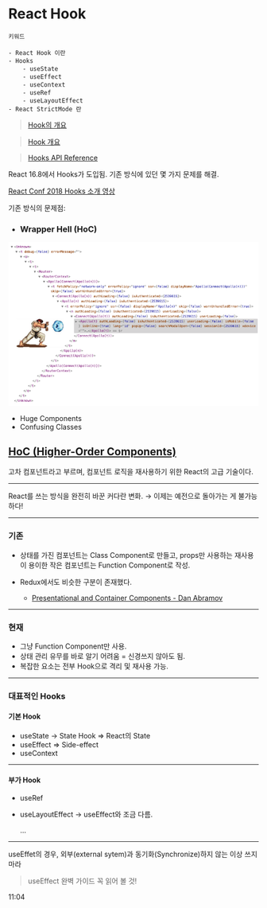 # React Hook

```
키워드

- React Hook 이란
- Hooks
    - useState
    - useEffect
    - useContext
    - useRef
    - useLayoutEffect
- React StrictMode 란
```

> [Hook의 개요](https://ko.reactjs.org/docs/hooks-intro.html)

> [Hook 개요](https://ko.reactjs.org/docs/hooks-overview.html)

> [Hooks API Reference](https://ko.reactjs.org/docs/hooks-reference.html)

React 16.8에서 Hooks가 도입됨. 기존 방식에 있던 몇 가지 문제를 해결.

[React Conf 2018 Hooks 소개 영상](https://youtu.be/dpw9EHDh2bM)

기존 방식의 문제점:

- ### Wrapper Hell (HoC)
![Wrapper Hell](./src/wrapper_hell.png)
- Huge Components
- Confusing Classes

## [HoC (Higher-Order Components)](https://ko.reactjs.org/docs/higher-order-components.html)

고차 컴포넌트라고 부르며, 컴포넌트 로직을 재사용하기 위한 React의 고급 기술이다.

---

React를 쓰는 방식을 완전히 바꾼 커다란 변화.
→ 이제는 예전으로 돌아가는 게 불가능하다!

---

### 기존

- 상태를 가진 컴포넌트는 Class Component로 만들고, props만 사용하는 재사용이 용이한 작은 컴포넌트는 Function Component로 작성.

- Redux에서도 비슷한 구분이 존재했다.
  - [Presentational and Container Components - Dan Abramov](https://medium.com/@dan_abramov/smart-and-dumb-components-7ca2f9a7c7d0)

---

### 현재

- 그냥 Function Component만 사용.
- 상태 관리 유무를 바로 알기 어려움 = 신경쓰지 않아도 됨.
- 복잡한 요소는 전부 Hook으로 격리 및 재사용 가능.

---

### 대표적인 Hooks

#### 기본 Hook

- useState → State Hook ⇒ React의 State
- useEffect ⇒ Side-effect
- useContext

---

#### 부가 Hook

- useRef
- useLayoutEffect → useEffect와 조금 다름.

  ...










---

useEffet의 경우, 외부(external sytem)과 동기화(Synchronize)하지 않는 이상 쓰지 마라


> useEffect 완벽 가이드 꼭 읽어 볼 것!

11:04